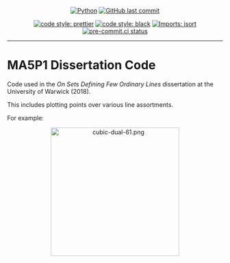 <div align="center">

[![Python](https://img.shields.io/badge/Python-3.11+-blue.svg)](https://www.python.org/downloads/release/python-3110/)
[![GitHub last commit](https://img.shields.io/github/last-commit/billwallis/ma5p1-dissertation-code)](https://shields.io/badges/git-hub-last-commit)

[![code style: prettier](https://img.shields.io/badge/code_style-prettier-ff69b4.svg?style=flat-square)](https://github.com/prettier/prettier)
[![code style: black](https://img.shields.io/badge/code%20style-black-000000.svg)](https://github.com/psf/black)
[![Imports: isort](https://img.shields.io/badge/%20imports-isort-%231674b1?style=flat&labelColor=ef8336)](https://pycqa.github.io/isort/)
[![pre-commit.ci status](https://results.pre-commit.ci/badge/github/billwallis/ma5p1-dissertation-code/main.svg)](https://results.pre-commit.ci/latest/github/billwallis/ma5p1-dissertation-code/main)

</div>

---

# MA5P1 Dissertation Code

Code used in the _On Sets Defining Few Ordinary Lines_ dissertation at the University of Warwick (2018).

This includes plotting points over various line assortments.

For example:

<div align="center">
    <img alt="cubic-dual-61.png" src="assets/cubic-dual-61.png" width="300"/>
</div>

